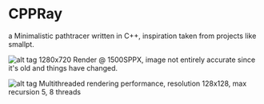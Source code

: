 CPPRay
====

a Minimalistic pathtracer written in C++, inspiration taken from projects like smallpt.

![alt tag](https://raw.githubusercontent.com/Harha/CPPRay/master/cppray1.png)
1280x720 Render @ 1500SPPX, image not entirely accurate since it's old and things have changed.

![alt tag](https://raw.githubusercontent.com/Harha/CPPRay/master/performance.png)
Multithreaded rendering performance, resolution 128x128, max recursion 5, 8 threads